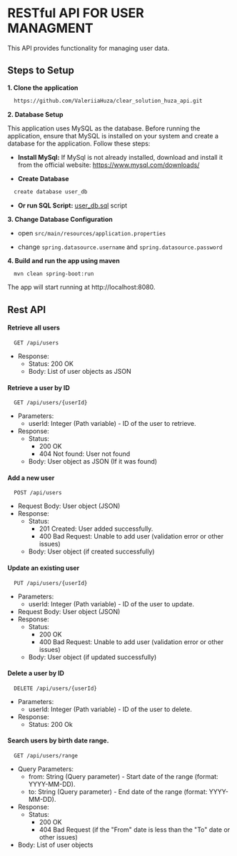 
# RESTful API FOR USER MANAGMENT

This API provides functionality for managing user data.


## Steps to Setup

**1. Clone the application**

```bash
  https://github.com/ValeriiaHuza/clear_solution_huza_api.git
```

**2. Database Setup**

This application uses MySQL as the database. Before running the application, ensure that MySQL is installed on your system and create a database for the application. Follow these steps:

- **Install MySql:** If MySql is not already installed, download and install it from the official website: https://www.mysql.com/downloads/

- **Create Database**

```bash
  create database user_db
```

- **Or run SQL Script:** [user_db.sql](https://github.com/ValeriiaHuza/clear_solution_huza_api/blob/main/user_db.sql) script

**3. Change Database Configuration**

- open `src/main/resources/application.properties`

- change `spring.datasource.username` and `spring.datasource.password`

**4. Build and run the app using maven**

```bash
  mvn clean spring-boot:run
```

The app will start running at http://localhost:8080.

## Rest API

#### Retrieve all users

```http
  GET /api/users
```

- Response:
   - Status: 200 OK
   - Body: List of user objects as JSON

#### Retrieve a user by ID

```http
  GET /api/users/{userId}
```

- Parameters:
  - userId: Integer (Path variable) - ID of the user to retrieve.
- Response:
   - Status: 
       - 200 OK
       - 404 Not found: User not found
   - Body: User object as JSON (If it was found)

#### Add a new user

```http
  POST /api/users
```

- Request Body: User object (JSON)
- Response:
   - Status:
       - 201 Created: User added successfully.
       - 400 Bad Request: Unable to add user (validation error or other issues)
    - Body: User object (if created successfully)

#### Update an existing user

```http
  PUT /api/users/{userId}
```

- Parameters:
   - userId: Integer (Path variable) - ID of the user to update.
- Request Body: User object (JSON)
- Response:
    - Status: 
        - 200 OK
        - 400 Bad Request: Unable to add user (validation error or other issues)
    - Body: User object (if updated  successfully)

#### Delete a user by ID

```http
  DELETE /api/users/{userId}
```

- Parameters:
   - userId: Integer (Path variable) - ID of the user to delete.
- Response:
   - Status: 200 Ok

#### Search users by birth date range.

```http
  GET /api/users/range
```

- Query Parameters:
    - from: String (Query parameter) - Start date of the range (format: YYYY-MM-DD).
    - to: String (Query parameter) - End date of the range (format: YYYY-MM-DD).
- Response:
    - Status:
      -  200 OK
      -  404 Bad Request (if the "From" date is less than the "To" date or other issues)
- Body: List of user objects
